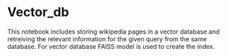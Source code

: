 # Vector_db
This notebook includes storing wikipedia pages in a vector database and retreiving the relevant information for the given query from the same database.
For vector database FAISS model is used to create the index.
